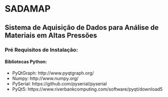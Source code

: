 # <h1> SADAMAP </h1>
<h2> Sistema de Aquisição de Dados para Análise de Materiais em Altas Pressões </h2>

<h3> Pré Requisitos de Instalação: </h3> 

<h4>  </h4>
<h4> Bibliotecas Python: </h4>
<ul> 
	<li>  PyQtGraph: http://www.pyqtgraph.org/ </li>
	<li>  Numpy: http://www.numpy.org/ </li>
	<li>  PySerial: https://github.com/pyserial/pyserial </li>
	<li>  PyQt5: https://www.riverbankcomputing.com/software/pyqt/download5
</ul>

